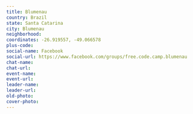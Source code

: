 ```yaml
---
title: Blumenau
country: Brazil
state: Santa Catarina
city: Blumenau
neighborhood: 
coordinates: -26.919557, -49.066578
plus-code:
social-name: Facebook
social-url: https://www.facebook.com/groups/free.code.camp.blumenau
chat-name:
chat-url:
event-name:
event-url:
leader-name:
leader-url:
old-photo: 
cover-photo:
---
```


